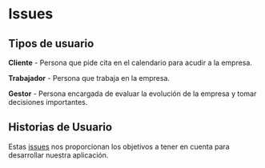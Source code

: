 # Issues
## Tipos de usuario
**Cliente** - Persona que pide cita en el calendario para acudir a la empresa.

**Trabajador** - Persona que trabaja en la empresa.

**Gestor** - Persona encargada de evaluar la evolución de la empresa y tomar decisiones importantes.

## Historias de Usuario
Estas [issues](https://github.com/jesusmarzor/Proyecto-IV/issues) nos proporcionan los objetivos a tener en cuenta para desarrollar nuestra aplicación. 
